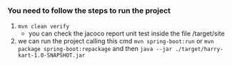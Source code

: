 ### You need to follow the steps to run the project

1. ``mvn clean verify``
    * you can check the jacoco report unit test inside the file /target/site
2. we can run the project calling this cmd  `` mvn spring-boot:run ``
   or
   ``mvn package spring-boot:repackage`` and then
   ``java --jar ./target/harry-kart-1.0-SNAPSHOT.jar``